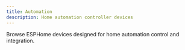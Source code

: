 ```yaml
---
title: Automation
description: Home automation controller devices
---
```


Browse ESPHome devices designed for home automation control and integration.
